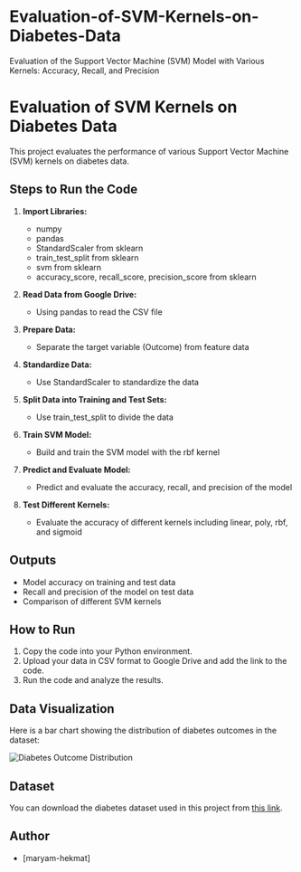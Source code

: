 # Evaluation-of-SVM-Kernels-on-Diabetes-Data
Evaluation of the Support Vector Machine (SVM) Model with Various Kernels: Accuracy, Recall, and Precision
# Evaluation of SVM Kernels on Diabetes Data

This project evaluates the performance of various Support Vector Machine (SVM) kernels on diabetes data.

## Steps to Run the Code

1. **Import Libraries:**
   - numpy
   - pandas
   - StandardScaler from sklearn
   - train_test_split from sklearn
   - svm from sklearn
   - accuracy_score, recall_score, precision_score from sklearn

2. **Read Data from Google Drive:**
   - Using pandas to read the CSV file

3. **Prepare Data:**
   - Separate the target variable (Outcome) from feature data

4. **Standardize Data:**
   - Use StandardScaler to standardize the data

5. **Split Data into Training and Test Sets:**
   - Use train_test_split to divide the data

6. **Train SVM Model:**
   - Build and train the SVM model with the rbf kernel

7. **Predict and Evaluate Model:**
   - Predict and evaluate the accuracy, recall, and precision of the model

8. **Test Different Kernels:**
   - Evaluate the accuracy of different kernels including linear, poly, rbf, and sigmoid

## Outputs

- Model accuracy on training and test data
- Recall and precision of the model on test data
- Comparison of different SVM kernels

## How to Run

1. Copy the code into your Python environment.
2. Upload your data in CSV format to Google Drive and add the link to the code.
3. Run the code and analyze the results.

## Data Visualization

Here is a bar chart showing the distribution of diabetes outcomes in the dataset:

![Diabetes Outcome Distribution](sandbox:/mnt/data/diabetes_outcome_distribution.png)

## Dataset

You can download the diabetes dataset used in this project from [this link](https://drive.google.com/uc?id=1gSbDCCFzBuIQv0TihYC927MVLWmyrvfZ).

## Author

- [maryam-hekmat]
